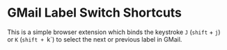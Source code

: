 # GMail Label Switch Shortcuts

This is a simple browser extension which binds the keystroke `J` (`shift` +
`j`) or `K` (`shift + `k`) to select the next or previous label in
GMail.
